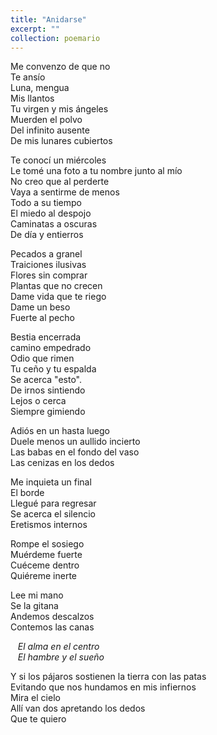 ```yaml
---
title: "Anidarse"
excerpt: ""
collection: poemario
---
```


<p>
Me convenzo de que no  <br>
Te ansío  <br>
Luna, mengua  <br>
Mis llantos  <br>
Tu virgen y mis ángeles  <br>
Muerden el polvo  <br>
Del infinito ausente  <br>
De mis lunares cubiertos  <br>
</p><p>
Te conocí un miércoles  <br>
Le tomé una foto a tu nombre junto al mío  <br>
No creo que al perderte  <br>
Vaya a sentirme de menos  <br>
Todo a su tiempo  <br>
El miedo al despojo  <br>
Caminatas a oscuras  <br>
De día y entierros  <br>
</p><p>
Pecados a granel  <br>
Traiciones ilusivas  <br>
Flores sin comprar  <br>
Plantas que no crecen  <br>
Dame vida que te riego  <br>
Dame un beso  <br>
Fuerte al pecho  <br>
</p><p>
Bestia encerrada  <br>
camino empedrado  <br>
Odio que rimen  <br>
Tu ceño y tu espalda  <br>
Se acerca "esto".  <br>
De irnos sintiendo  <br>
Lejos o cerca  <br>
Siempre gimiendo  <br>
</p><p>
Adiós en un hasta luego  <br>
Duele menos un aullido incierto  <br>
Las babas en el fondo del vaso  <br>
Las cenizas en los dedos  <br>
</p><p>
Me inquieta un final  <br>
El borde  <br>
Llegué para regresar <br> 
Se acerca el silencio  <br>
Eretismos internos  <br>
</p><p>
Rompe el sosiego  <br>
Muérdeme fuerte  <br>
Cuéceme dentro  <br>
Quiéreme inerte  <br>
</p><p>
Lee mi mano  <br>
Se la gitana  <br>
Andemos descalzos  <br>
Contemos las canas  <br>
</p>

 &nbsp;&nbsp; _El alma en el centro_ <br>
 &nbsp;&nbsp; _El hambre y el sueño_ <br>

<p>
Y si los pájaros sostienen la tierra con las patas  <br>
Evitando que nos hundamos en mis infiernos  <br>
  Mira el cielo  <br>
Allí van dos apretando los dedos  <br>
Que te quiero 

 
